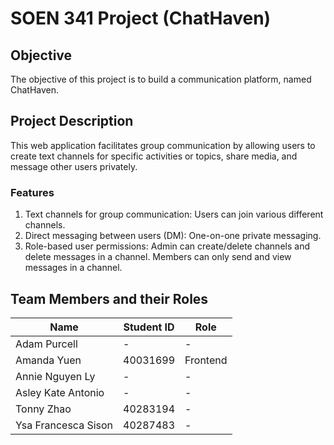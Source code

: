 # SOEN 341 Project (ChatHaven)

## Objective
The objective of this project is to build a communication platform, named ChatHaven.

## Project Description
This web application facilitates group communication by allowing users to create text channels for specific activities or topics, share media, and message other users privately. 

### Features
1. Text channels for group communication: Users can join various different channels.
2. Direct messaging between users (DM): One-on-one private messaging.
3. Role-based user permissions: Admin can create/delete channels and delete messages in a channel. Members can only send and view messages in a channel.

## Team Members and their Roles

Name  | Student ID | Role
------------- | -------------| -------------
Adam Purcell| - | -
Amanda Yuen | 40031699 | Frontend
Annie Nguyen Ly  | - | -
Asley Kate Antonio | - | -
Tonny Zhao  | 40283194 | -
Ysa Francesca Sison | 40287483 | -
